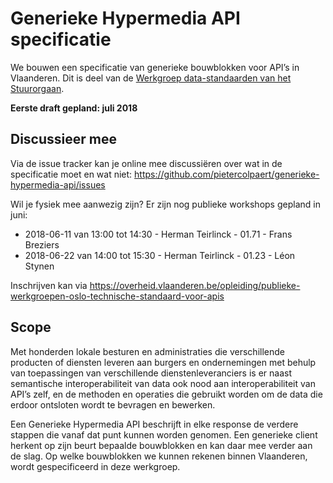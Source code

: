 # Generieke Hypermedia API specificatie

We bouwen een specificatie van generieke bouwblokken voor API’s in Vlaanderen. Dit is deel van de [Werkgroep data-standaarden van het Stuurorgaan](https://overheid.vlaanderen.be/stuurorgaan-werkgroepen).

__Eerste draft gepland: juli 2018__

## Discussieer mee

Via de issue tracker kan je online mee discussiëren over wat in de specificatie moet en wat niet: https://github.com/pietercolpaert/generieke-hypermedia-api/issues

Wil je fysiek mee aanwezig zijn? Er zijn nog publieke workshops gepland in juni:
 * 2018-06-11 van 13:00 tot 14:30 - Herman Teirlinck - 01.71 - Frans Breziers
 * 2018-06-22 van 14:00 tot 15:30 - Herman Teirlinck - 01.23 - Léon Stynen
 
 Inschrijven kan via https://overheid.vlaanderen.be/opleiding/publieke-werkgroepen-oslo-technische-standaard-voor-apis
 
## Scope

Met honderden lokale besturen en administraties die verschillende producten of diensten leveren aan burgers en ondernemingen met behulp van toepassingen van verschillende dienstenleveranciers is er naast semantische interoperabiliteit van data ook nood aan interoperabiliteit van API’s zelf, en de methoden en operaties die gebruikt worden om de data die erdoor ontsloten wordt te bevragen en bewerken.

Een Generieke Hypermedia API beschrijft in elke response de verdere stappen die vanaf dat punt kunnen worden genomen. Een generieke client herkent op zijn beurt bepaalde bouwblokken en kan daar mee verder aan de slag. Op welke bouwblokken we kunnen rekenen binnen Vlaanderen, wordt gespecificeerd in deze werkgroep.
